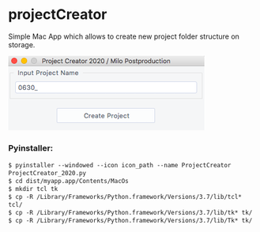 # projectCreator
Simple Mac App which allows to create new project folder structure on storage.

![](https://github.com/wlazlomarek/projectCreator/blob/master/project_creator_screenshot.png)


### Pyinstaller:
```console
$ pyinstaller --windowed --icon icon_path --name ProjectCreator ProjectCreator_2020.py
$ cd dist/myapp.app/Contents/MacOs
$ mkdir tcl tk
$ cp -R /Library/Frameworks/Python.framework/Versions/3.7/lib/tcl* tcl/
$ cp -R /Library/Frameworks/Python.framework/Versions/3.7/lib/tk* tk/
$ cp -R /Library/Frameworks/Python.framework/Versions/3.7/lib/Tk* tk/ 
```

